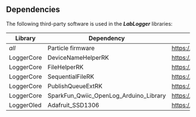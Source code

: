 ## Dependencies

The following third-party software is used in the ***LabLogger*** libraries:

| **Library** | **Dependency**                         | **Website**                                                        | **License** |
|-------------|----------------------------------------|--------------------------------------------------------------------|-------------|
| *all*       | Particle firmware                      | https://github.com/particle-iot/device-os                          | LGPL3.0     |
| LoggerCore  | DeviceNameHelperRK                     | https://github.com/rickkas7/DeviceNameHelperRK                     | MIT         |
| LoggerCore  | FileHelperRK                           | https://github.com/rickkas7/FileHelperRK                           | MIT         |
| LoggerCore  | SequentialFileRK                       | https://github.com/rickkas7/SequentialFileRK                       | MIT         |
| LoggerCore  | PublishQueueExtRK                      | https://github.com/rickkas7/PublishQueueExtRK                      | MIT         |
| LoggerCore  | SparkFun_Qwiic_OpenLog_Arduino_Library | https://github.com/sparkfun/SparkFun_Qwiic_OpenLog_Arduino_Library | MIT         |
| LoggerOled  | Adafruit_SSD1306                       | https://github.com/adafruit/Adafruit_SSD1306                       | BSD         |

